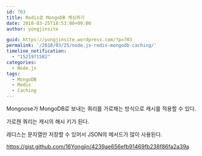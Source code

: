 ```yaml
---
id: 703
title: Redis로 MongoDB 캐싱하기
date: 2018-03-25T18:53:00+09:00
author: yongjinsite

guid: https://yongjinsite.wordpress.com/?p=703
permalink: '/2018/03/25/node.js-redis-mongodb-caching/'
timeline_notification:
  - "1521971582"
categories:
  - Node.js
tags:
  - MongoDB
  - Redis
  - Caching
---
```

Mongoose가 MongoDB로 보내는 쿼리를 가로채는 방식으로 캐시를 적용할 수 있다.

가로챈 쿼리는 캐시의 해시 키가 된다.

레디스는 문자열만 저장할 수 있어서 JSON의 메서드가 많이 사용된다.

https://gist.github.com/16Yongjin/4239ae656efb91469fb238f86fa2a39a